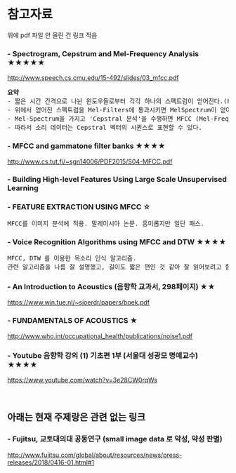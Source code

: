 # 참고자료
위에 pdf 파일 안 올린 건 링크 적음


### - Spectrogram, Cepstrum and Mel-Frequency Analysis ★★★★★
http://www.speech.cs.cmu.edu/15-492/slides/03_mfcc.pdf
<pre>
<b>요약</b>
- 짧은 시간 간격으로 나뉜 윈도우들로부터 각각 하나의 스펙트럼이 얻어진다.(FFT 이용)
- 위에서 얻어진 스펙트럼을 Mel-Filters에 통과시키면 MelSpectrum이 얻어진다.
- Mel-Spectrum을 가지고 'Cepstral 분석'을 수행하면 MFCC (Mel-Frequency Cepstral Coefficients)가 얻어진다.
- 따라서 소리 데이터는 Cepstral 벡터의 시퀀스로 표현할 수 있다.
</pre>



### - MFCC and gammatone filter banks ★★★★
http://www.cs.tut.fi/~sgn14006/PDF2015/S04-MFCC.pdf



### - Building High-level Features Using Large Scale Unsupervised Learning



### - FEATURE EXTRACTION USING MFCC ☆
<pre>
MFCC를 이미지 분석에 적용. 말레이시아 논문. 흥미롭지만 일단 패스.
</pre>


### - Voice Recognition Algorithms using MFCC and DTW ★★★★
<pre>
MFCC, DTW 를 이용한 목소리 인식 알고리즘. 
관련 알고리즘을 나름 잘 설명했고, 길이도 짧은 편인 것 같아 잘 읽어보려고 함.
</pre>



### - An Introduction to Acoustics (음향학 교과서, 298페이지) ★★
https://www.win.tue.nl/~sjoerdr/papers/boek.pdf



### - FUNDAMENTALS OF ACOUSTICS ★
http://www.who.int/occupational_health/publications/noise1.pdf



### - Youtube 음향학 강의 (1) 기초편 1부 (서울대 성광모 명예교수) ★★★★
https://www.youtube.com/watch?v=3e28CW0rqWs


<br>

## 아래는 현재 주제랑은 관련 없는 링크

### - Fujitsu, 교토대의대 공동연구 (small image data 로 악성, 약성 판별) 
http://www.fujitsu.com/global/about/resources/news/press-releases/2018/0416-01.html#1
